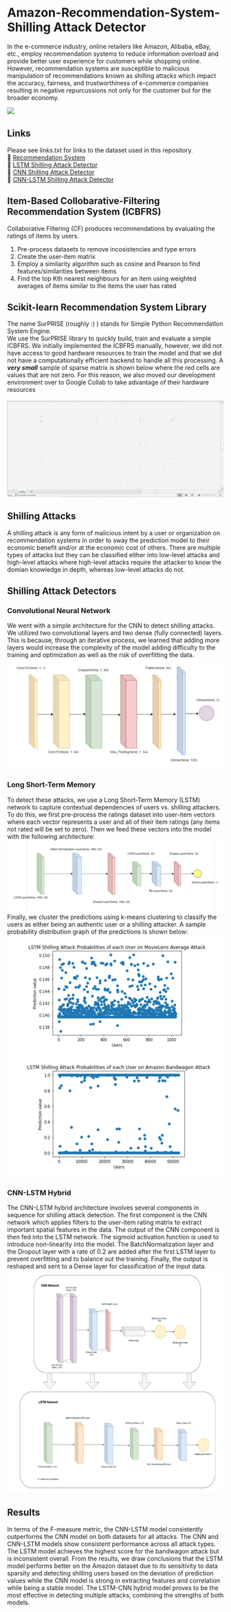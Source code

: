 # Amazon-Recommendation-System-Shilling Attack Detector
In the e-commerce industry, online retailers like Amazon, Alibaba, eBay, etc., employ recommendation systems to reduce information overload and provide better user experience for customers while shopping online. However, recommendation systems are susceptible to malicious manipulation of recommendations known as shilling attacks which impact the accuracy, fairness, and trustworthiness of e-commerce companies resulting in negative repurcussions not only for the customer but for the broader economy.

![](roadmap.JPG)

## Links
Please see _*links.txt*_ for links to the dataset used in this repository. <br/>
:link: [Recommendation System](https://colab.research.google.com/drive/19Qat-59Rz7laqR9NSibKeBcxBSBtFptx?usp=sharing) <br/>
:link: [LSTM Shilling Attack Detector](https://colab.research.google.com/drive/1oA1rTGMnUxWPxsm3rWcF8cNecQDPX8yw?usp=sharing) <br/>
:link: [CNN Shilling Attack Detector](https://colab.research.google.com/drive/1E6D4UKCTQL7YVbmplVCWP_BcgSSdCC07?usp=sharing) <br/>
:link: [CNN-LSTM Shilling Attack Detector](https://colab.research.google.com/drive/183Z421C9Tuh52-CHn5HEmmAE9jlmpEb-?usp=sharing)



## Item-Based Collobarative-Filtering Recommendation System (ICBFRS)
Collaborative Filtering (CF) produces recommendations by evaluating the ratings of items by users.<br/>
1) Pre-process datasets to remove incosistencies and type errors
2) Create the user-item matrix
3) Employ a similarity algorithm such as cosine and Pearson to find features/similarities between items
4) Find the top Kth nearest neighbours for an item using weighted averages of items similar to the items the user has rated


## Scikit-learn Recommendation System Library
The name SurPRISE (roughly :) ) stands for Simple Python RecommendatIon System Engine. <br/>
We use the SurPRISE library to quickly build, train and evaluate a simple ICBFRS.
We initially implemented the ICBFRS manually, however, we did not have access to good hardware
resources to train the model and that we did not have a computationally efficient backend to handle all this processing. A _**very small**_ sample of sparse matrix is shown below where the red cells are values that are not zero. For this reason, we also moved our development environment over to Google Collab to take advantage of their hardware resources<br/><br/>
![](sparse_matrix.JPG)
<br/>

## Shilling Attacks
A shilling attack is any form of malicious intent by a user or organization on recommendation systems in order to sway the prediction model to their economic benefit and/or at the economic cost of others. There are multiple types of attacks but they can be classified either into low-level attacks and high-level attacks where high-level attacks require the attacker to know the domian knowledge in depth, whereas low-level attacks do not. <br/>

## Shilling Attack Detectors

### Convolutional Neural Network
We went with a simple architecture for the CNN to detect shilling attacks. We utilized two convolutional layers
and two dense (fully connected) layers. This is because, through an iterative process, we learned that
adding more layers would increase the complexity of
the model adding difficulty to the training and optimization as well as the risk of overfitting the data. <br/>
![](CNN.JPG)

### Long Short-Term Memory
To detect these attacks, we use a Long Short-Term Memory (LSTM) network to capture contextual dependencies of users vs. shilling attackers. To do this, we first pre-process the ratings dataset into user-item vectors where each vector represents a user and all of their item ratings (any items not rated will be set to zero). Then we feed these vectors into the model with the following architecture: <br/>
![](lstm_architecture.JPG)
<br/>
Finally, we cluster the predictions using k-means clustering to classify the users as either being an authentic user or a shilling attacker. A sample probability distribution graph of the predictions is shown below: </br>
![](lstm_probability_distribution.JPG)

### CNN-LSTM Hybrid
The CNN-LSTM hybrid architecture involves several components in
sequence for shilling attack detection. The first component is the CNN network which applies filters to the
user-item rating matrix to extract important spatial features in the data. The output of the CNN component is then fed
into the LSTM network. The sigmoid
activation function is used to introduce non-linearity into the model. The BatchNormalization
layer and the Dropout layer with a rate of 0.2 are added after the first LSTM layer to prevent
overfitting and to balance out the training. Finally, the output is reshaped and sent to a Dense
layer for classification of the input data. <br/>
![](CNN-LSTM.jpg)

## Results
In terms of the F-measure metric, the CNN-LSTM model consistently outperforms the CNN model on both datasets for all attacks. The CNN and CNN-LSTM models show consistent performance across all attack types. The LSTM model achieves the highest score for the bandwagon attack but is inconsistent overall. From the results, we draw conclusions that the LSTM model performs better on the Amazon dataset due to its sensitivity to data sparsity and detecting shilling users based on the deviation of prediction values while the CNN model is strong in extracting features and correlation while being a stable model. The LSTM-CNN hybrid model proves to be the most effective in detecting multiple attacks, combining the strengths of both models.
